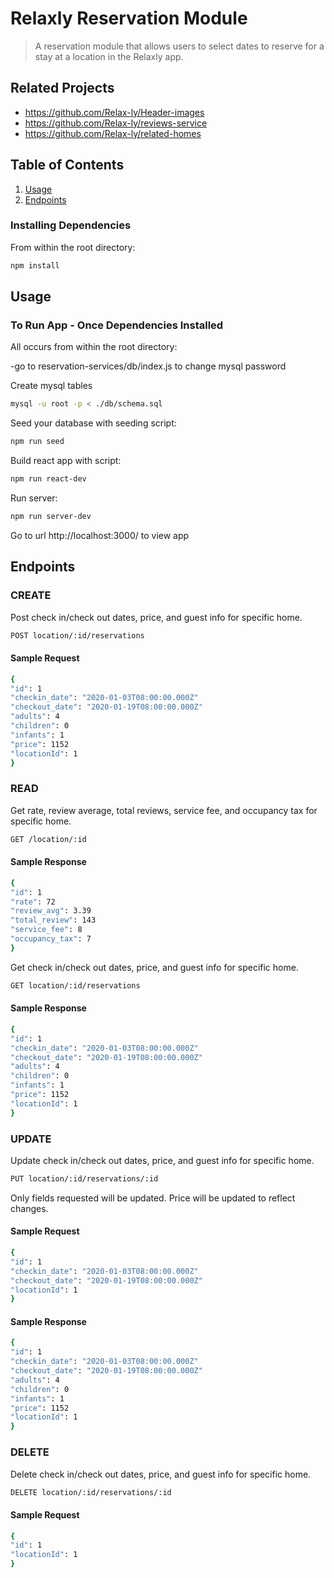 # Relaxly Reservation Module

> A reservation module that allows users to select dates to reserve for a stay at a location in the Relaxly app.

## Related Projects

  - https://github.com/Relax-ly/Header-images
  - https://github.com/Relax-ly/reviews-service
  - https://github.com/Relax-ly/related-homes

## Table of Contents

1. [Usage](#Usage)
1. [Endpoints](#Endpoints)

### Installing Dependencies

From within the root directory:

```sh
npm install
```
## Usage
### To Run App - Once Dependencies Installed

All occurs from within the root directory:

-go to reservation-services/db/index.js to change mysql password

Create mysql tables
```sh
mysql -u root -p < ./db/schema.sql
```
Seed your database with seeding script:

```sh
npm run seed
```
Build react app with script:

```sh
npm run react-dev
```
Run server:

```sh
npm run server-dev
```
Go to url http://localhost:3000/ to view app

## Endpoints

### CREATE

Post check in/check out dates, price, and guest info for specific home.
```sh
POST location/:id/reservations
```

#### Sample Request
```sh
{
"id": 1
"checkin_date": "2020-01-03T08:00:00.000Z"
"checkout_date": "2020-01-19T08:00:00.000Z"
"adults": 4
"children": 0
"infants": 1
"price": 1152
"locationId": 1
}
```


### READ

Get rate, review average, total reviews, service fee, and occupancy tax for specific home.
```sh
GET /location/:id
```

#### Sample Response
```sh
{
"id": 1
"rate": 72
"review_avg": 3.39
"total_review": 143
"service_fee": 8
"occupancy_tax": 7
}
```


Get check in/check out dates, price, and guest info for specific home.
```sh
GET location/:id/reservations
```

#### Sample Response
```sh
{
"id": 1
"checkin_date": "2020-01-03T08:00:00.000Z"
"checkout_date": "2020-01-19T08:00:00.000Z"
"adults": 4
"children": 0
"infants": 1
"price": 1152
"locationId": 1
}
```

### UPDATE

Update check in/check out dates, price, and guest info for specific home.
```sh
PUT location/:id/reservations/:id
```

Only fields requested will be updated. Price will be updated to reflect changes.
#### Sample Request
```sh
{
"id": 1
"checkin_date": "2020-01-03T08:00:00.000Z"
"checkout_date": "2020-01-19T08:00:00.000Z"
"locationId": 1
}
```

#### Sample Response
```sh
{
"id": 1
"checkin_date": "2020-01-03T08:00:00.000Z"
"checkout_date": "2020-01-19T08:00:00.000Z"
"adults": 4
"children": 0
"infants": 1
"price": 1152
"locationId": 1
}
```

### DELETE

Delete check in/check out dates, price, and guest info for specific home.
```sh
DELETE location/:id/reservations/:id
```

#### Sample Request
```sh
{
"id": 1
"locationId": 1
}
```